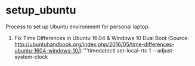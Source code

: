 # setup_ubuntu
Process to set up Ubuntu environment for personal laptop.

1. Fix Time Differences in Ubuntu 16.04 & Windows 10 Dual Boot
(Source: http://ubuntuhandbook.org/index.php/2016/05/time-differences-ubuntu-1604-windows-10/)
'''timedatectl set-local-rtc 1 --adjust-system-clock
